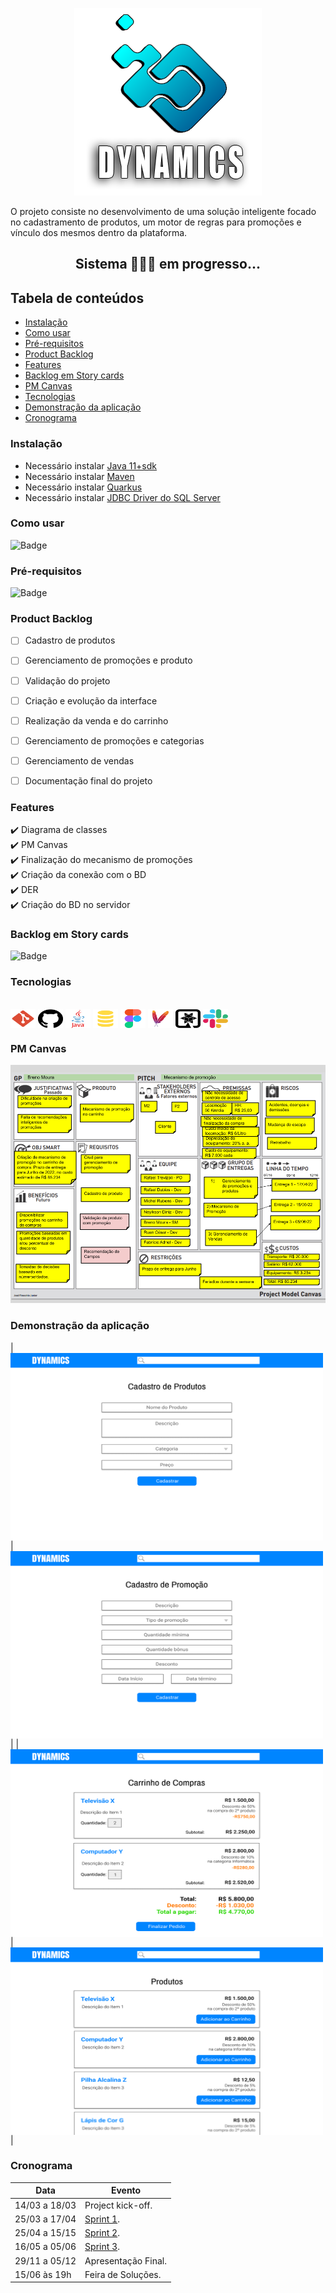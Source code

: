<p align="center"> <img src="./Docs/LOGO/Dynamics_LOGO_README.png" alt="Dynamics" class="center"/> </p>

O projeto consiste no desenvolvimento de uma solução inteligente focado no cadastramento de produtos, um motor de regras para promoções e vínculo dos mesmos dentro da plataforma.


<h2 align="center">Sistema 👨🏻‍💻 em progresso...</h2>


<h2>Tabela de conteúdos</h2>  


- [Instalação](#instalação)  
- [Como usar](#como-usar) 
- [Pré-requisitos](#pré-requisitos) 
- [Product Backlog](#product-backlog)  
- [Features](#features)  
- [Backlog em Story cards](#backlog-em-story-cards) 
- [PM Canvas](#pm-canvas) 
- [Tecnologias](#tecnologias)  
- [Demonstração da aplicação](#demonstração-da-aplicação)  
- [Cronograma](#cronograma)


<h3>Instalação</h3>  


- Necessário instalar [Java 11+sdk](https://www.oracle.com/java/technologies/javase/jdk11-archive-downloads.html)
- Necessário instalar [Maven](https://maven.apache.org/download.cgi/)
- Necessário instalar [Quarkus](https://quarkus.io/)
- Necessário instalar [JDBC Driver do SQL Server](https://docs.microsoft.com/pt-br/sql/connect/jdbc/download-microsoft-jdbc-driver-for-sql-server)


<h3>Como usar</h3>  


![Badge](https://img.shields.io/badge/STATUS-EM%20DESENVOLVIMENTO-yellow)


<h3>Pré-requisitos</h3>   


![Badge](https://img.shields.io/badge/STATUS-EM%20DESENVOLVIMENTO-yellow)


<h3>Product Backlog</h3>  


- [ ] Cadastro de produtos  
- [ ] Gerenciamento de promoções e produto    
- [ ] Validação do projeto  
- [ ] Criação e evolução da interface  
- [ ] Realização da venda e do carrinho  
- [ ] Gerenciamento de promoções e categorias  
- [ ] Gerenciamento de vendas  
- [ ] Documentação final do projeto  


<h3>Features</h3>  


✔️ Diagrama de classes  
✔️ PM Canvas  
✔️ Finalização do mecanismo de promoções  
✔️ Criação da conexão com o BD  
✔️ DER  
✔️ Criação do BD no servidor


<h3>Backlog em Story cards</h3>  


![Badge](https://img.shields.io/badge/STATUS-EM%20DESENVOLVIMENTO-yellow)


<h3>Tecnologias</h3>


<div style="display: inline_block"><br>
  <img align="center" alt="TD-Git" height="30" width="40" src="https://github.com/TudoDigital/Dynamics/blob/develop_v0_main/Docs/Images/file_type_git_icon_130581.svg">
  <img align="center" alt="TD-Github" height="30" width="40" src="https://github.com/TudoDigital/Dynamics/blob/develop_v0_main/Docs/Images/github-logo_icon-icons.com_73546.svg">
  <img align="center" alt="TD-Java" height="30" width="40" src="https://github.com/TudoDigital/Dynamics/blob/develop_v0_main/Docs/Images/java_original_wordmark_logo_icon_146459.svg">
  <img align="center" alt="TD-SQLServer" height="30" width="40" src="https://github.com/TudoDigital/Dynamics/blob/develop_v0_main/Docs/Images/file_type_sql_icon_130152.svg">
  <img align="center" alt="TD-Figma" height="30" width="40" src="https://github.com/TudoDigital/Dynamics/blob/develop_v0_main/Docs/Images/figma_logo_icon_170157.svg">
  <img align="center" alt="TD-Maven" height="30" width="40" src="https://github.com/TudoDigital/Dynamics/blob/develop_v0_main/Docs/Images/file_type_maven_icon_130397.svg">
  <img align="center" alt="TD-Quarkus" height="30" width="40" src="https://github.com/TudoDigital/Dynamics/blob/develop_v0_main/Docs/Images/quarkus_logo_icon_144950.svg">
  <img align="center" alt="TD-Slack" height="30" width="40" src="https://github.com/TudoDigital/Dynamics/blob/develop_v0_main/Docs/Images/slack_logo_icon_170727.svg">
  
</div>
 
<h3>PM Canvas</h3> 


![image](https://github.com/TudoDigital/Dynamics/blob/develop/Docs/PM%20Canvas/PM%20Canvas%20-%20Dynamics.png)


<h3>Demonstração da aplicação</h3>  


| <img align="center" alt="TD-Slack" height="300" width="500" src="https://github.com/TudoDigital/Dynamics/blob/develop_v0_main/Docs/Wireframes/Cadastro%20de%20Produtos%20-%20Dynamics%20by%20Tudo%20Digital.png"> | <img align="center" alt="TD-Slack" height="300" width="500" src="https://github.com/TudoDigital/Dynamics/blob/develop_v0_main/Docs/Wireframes/Cadastro%20de%20Promo%C3%A7%C3%A3o%20-%20Dynamics%20by%20Tudo%20Digital.png"> |
| <img align="center" alt="TD-Slack" height="300" width="500" src="https://github.com/TudoDigital/Dynamics/blob/develop_v0_main/Docs/Wireframes/Carrinho%20de%20Compras%20-%20Dynamics%20by%20Tudo%20Digital.png"> | <img align="center" alt="TD-Slack" height="300" width="500" src="https://github.com/TudoDigital/Dynamics/blob/develop_v0_main/Docs/Wireframes/Produtos%20-%20Dynamics%20by%20Tudo%20Digital.png"> |


<h3>Cronograma</h3>  


| Data | Evento |
| -------| --------- |
| 14/03 a 18/03 | Project kick-off. |
| 25/03 a 17/04 | [Sprint 1](). |
| 25/04 a 15/15 | [Sprint 2](). |
| 16/05 a 05/06 | [Sprint 3](). |
| 29/11 a 05/12 | Apresentação Final. |
| 15/06 às 19h | Feira de Soluções. |



  
  
 
